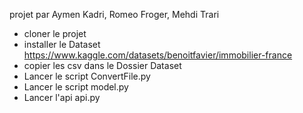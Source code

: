 projet par Aymen Kadri, Romeo Froger, Mehdi Trari

- cloner le projet
- installer le Dataset https://www.kaggle.com/datasets/benoitfavier/immobilier-france
- copier les csv dans le Dossier Dataset
- Lancer le script ConvertFile.py
- Lancer le script model.py
- Lancer l'api api.py
